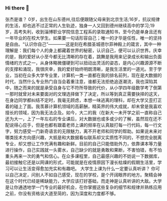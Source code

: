 ### Hi there 👋
张杰是谁？
0岁，出生在山东德州,往后便跟随父母来到北京生活;16岁，抗议规律的生活，却也逃不过正常的人生轨迹，独身一人又回到德州继续高中的学习;19岁，高考失利，收到淄博职业学院信息工程系的录取通知书，至今仍是单身且还有一年毕业的在校大学生。如果要一句话形容自己；唯一的才华是任性，唯一的坚持是自由。“认识你自己”————这是刻在希腊圣城德尔菲神殿上的箴言，其中一种理解是：我们每个人的身上都藏着世界的秘密，认识自己，便可以认识世界。庆幸的是，我的爱好从小至今都无比清晰的存在着，跳舞是我用来记录成长和输出负面情绪的方式之一，从身体略微僵硬到可以扭动出灵活的姿态，是内心兴趣源源不断的支撑和涌现，我很庆幸，我的爱好始终明朗清晰，是我生活里的一道光。至于学业，当初在众多大学专业里，计算机一类一直都在我的排名前列，现在是大数据的时代，当然什么专业热门自当会着重注意，谁都无法拒绝追逐潮流，我也深陷其中，随之而来的就是承受自身与它不符所导致的代价，从小学四年级数学考了倒第一那时就曾对未来要面对的文理选择做下了决定，所以等到真正需要抉择的这天，在身边同学都纠结不定时，我毫无顾虑，本想一味逃离的理科，却在大学又歪打正着的碰上了面。我羡慕计算机领域的高薪酬，精英界的伟大成就，却未曾是我喜欢擅长的领域，因为我无法企及。如今，大二的我（在新大一未开学之前一直称自己还为大一，上了一年左右的专业课后，对大数据也或多或少的了解，虽然现在还不配说得心应手，但是也都有跟着老师上课的频率在认真敲打每一行代码，每一行文字，努力感受一门新奇语言的无限魅力，离不开老师和同学的帮助。如果说未来对哪类技术方向感兴趣，大抵是和大数据看似联系却又实质性不同的，不想完全脱离专业，却又想让工作充满有趣和新鲜。目前的自己只能借助外力，依靠课本等力量进行操作，自己实践就一头雾水，自己缺少的就是勇敢和果断，不害怕错，有不怕重头再来一次的勇气和信心。在众多课程里，自己最感兴趣的不妨说一下数据库，最初接触它还是以网课的形式，可能就是在疫情原因下漫长枯燥的假期生活里，学习可以让生活变得愈加充实和有趣吧。
大学生上课为什么一定要认真听讲？
你可以自己决定，问别人不如自己感受，现在的学校，是个开阔眼界的地方。聚精会神在这个时代已经是稀缺能力，大学应该打好基础，而走神是认真听讲的大敌。大学是让你通透地学一门专业的最好机会，在你掌握这些复杂的细节和规律并熟练应用之前，你没有资格谈大道至简的，因为深度和力度都不够。
